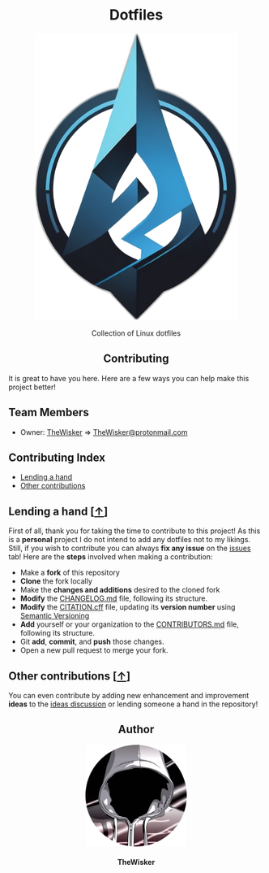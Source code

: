 <h1 align="center">Dotfiles</h1>
<div align="center">
    <a href="https://github.com/TheWisker/Dotfiles"> 
        <img width="400" src="./assets/logo.png">
    <a>
</div>
<p align="center">Collection of Linux dotfiles</p>

<h2 align="center">Contributing</h2>

It is great to have you here. Here are a few ways you can help make this project better!

## Team Members

- Owner: [TheWisker](https://github.com/TheWisker) => TheWisker@protonmail.com

## Contributing Index

- [Lending a hand][lending-hand-hook]
- [Other contributions][other-contributions-hook]

## Lending a hand [[↑][index]]

First of all, thank you for taking the time to contribute to this project!
As this is a **personal** project I do not intend to add any dotfiles not to my likings.
Still, if you wish to contribute you can always **fix any issue** on the [issues][issues] tab!
Here are the **steps** involved when making a contribution:

- Make a **fork** of this repository
- **Clone** the fork locally
- Make the **changes and additions** desired to the cloned fork
- **Modify** the [CHANGELOG.md][changelog] file, following its structure.
- **Modify** the [CITATION.cff][citation] file, updating its **version number** using [Semantic Versioning](https://semver.org/spec/v2.0.0.html)
- **Add** yourself or your organization to the [CONTRIBUTORS.md][contributors] file, following its structure.
- Git **add**, **commit**, and **push** those changes.
- Open a new pull request to merge your fork.

## Other contributions [[↑][index]]

You can even contribute by adding new enhancement and improvement **ideas** to the [ideas discussion][ideas-discussion] or lending someone a hand in the repository!

<h2 align="center">Author</h2>
<div align="center">
    <a href="https://github.com/TheWisker">
        <img width="200" height="200" src="./assets/profile.png"></img>
    </a>
</div>
<h4 align="center">TheWisker</h4>

[index]: https://github.com/TheWisker/Dotfiles/blob/master/CONTRIBUTING.md#contributing-index
[issues]: https://github.com/TheWisker/Dotfiles/issues
[changelog]: ./CHANGELOG.md
[citation]: ./CITATION.cff
[contributors]: ./CONTRIBUTORS.md
[lending-hand-hook]: https://github.com/TheWisker/Dotfiles/blob/master/CONTRIBUTING.md#lendingahand-
[other-contributions-hook]: https://github.com/TheWisker/Dotfiles/blob/master/CONTRIBUTING.md#other-contributions-
[ideas-discussion]: https://github.com/TheWisker/Dotfiles/discussions/new?category=ideas